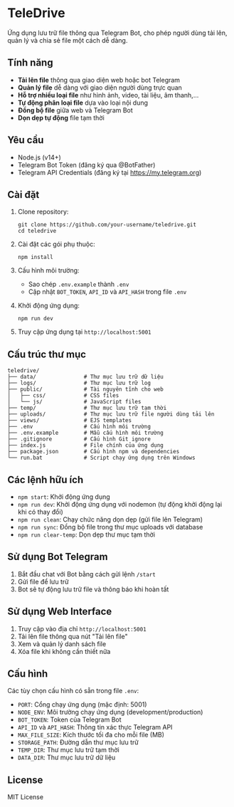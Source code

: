 # TeleDrive

Ứng dụng lưu trữ file thông qua Telegram Bot, cho phép người dùng tải lên, quản lý và chia sẻ file một cách dễ dàng.

## Tính năng

- **Tải lên file** thông qua giao diện web hoặc bot Telegram
- **Quản lý file** dễ dàng với giao diện người dùng trực quan
- **Hỗ trợ nhiều loại file** như hình ảnh, video, tài liệu, âm thanh,...
- **Tự động phân loại file** dựa vào loại nội dung
- **Đồng bộ file** giữa web và Telegram Bot
- **Dọn dẹp tự động** file tạm thời

## Yêu cầu

- Node.js (v14+)
- Telegram Bot Token (đăng ký qua @BotFather)
- Telegram API Credentials (đăng ký tại https://my.telegram.org)

## Cài đặt

1. Clone repository:
   ```
   git clone https://github.com/your-username/teledrive.git
   cd teledrive
   ```

2. Cài đặt các gói phụ thuộc:
   ```
   npm install
   ```

3. Cấu hình môi trường:
   - Sao chép `.env.example` thành `.env`
   - Cập nhật `BOT_TOKEN`, `API_ID` và `API_HASH` trong file `.env`

4. Khởi động ứng dụng:
   ```
   npm run dev
   ```

5. Truy cập ứng dụng tại `http://localhost:5001`

## Cấu trúc thư mục

```
teledrive/
├── data/               # Thư mục lưu trữ dữ liệu
├── logs/               # Thư mục lưu trữ log
├── public/             # Tài nguyên tĩnh cho web
│   ├── css/            # CSS files
│   └── js/             # JavaScript files
├── temp/               # Thư mục lưu trữ tạm thời
├── uploads/            # Thư mục lưu trữ file người dùng tải lên
├── views/              # EJS templates
├── .env                # Cấu hình môi trường
├── .env.example        # Mẫu cấu hình môi trường
├── .gitignore          # Cấu hình Git ignore
├── index.js            # File chính của ứng dụng
├── package.json        # Cấu hình npm và dependencies
└── run.bat             # Script chạy ứng dụng trên Windows
```

## Các lệnh hữu ích

- `npm start`: Khởi động ứng dụng
- `npm run dev`: Khởi động ứng dụng với nodemon (tự động khởi động lại khi có thay đổi)
- `npm run clean`: Chạy chức năng dọn dẹp (gửi file lên Telegram)
- `npm run sync`: Đồng bộ file trong thư mục uploads với database
- `npm run clear-temp`: Dọn dẹp thư mục tạm thời

## Sử dụng Bot Telegram

1. Bắt đầu chat với Bot bằng cách gửi lệnh `/start`
2. Gửi file để lưu trữ
3. Bot sẽ tự động lưu trữ file và thông báo khi hoàn tất

## Sử dụng Web Interface

1. Truy cập vào địa chỉ `http://localhost:5001`
2. Tải lên file thông qua nút "Tải lên file"
3. Xem và quản lý danh sách file
4. Xóa file khi không cần thiết nữa

## Cấu hình

Các tùy chọn cấu hình có sẵn trong file `.env`:

- `PORT`: Cổng chạy ứng dụng (mặc định: 5001)
- `NODE_ENV`: Môi trường chạy ứng dụng (development/production)
- `BOT_TOKEN`: Token của Telegram Bot
- `API_ID` và `API_HASH`: Thông tin xác thực Telegram API
- `MAX_FILE_SIZE`: Kích thước tối đa cho mỗi file (MB)
- `STORAGE_PATH`: Đường dẫn thư mục lưu trữ
- `TEMP_DIR`: Thư mục lưu trữ tạm thời
- `DATA_DIR`: Thư mục lưu trữ dữ liệu

## License

MIT License 